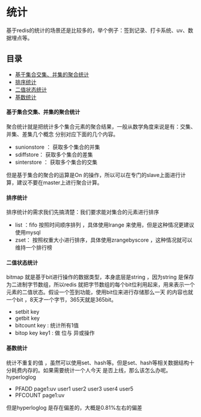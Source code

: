 # 统计
基于redis的统计的场景还是比较多的，举个例子：签到记录、打卡系统、uv、数据埋点等。

## 目录
- [基于集合交集、并集的聚合统计](####基于集合交集、并集的聚合统计)
- [排序统计](####排序统计)
- [二值状态统计](####二值状态统计)
- [基数统计](####基数统计)

#### 基于集合交集、并集的聚合统计
聚合统计就是把统计多个集合元素的聚合结果，一般从数学角度来说是有：交集、并集、差集几个概念
分别对应下面的几个内容。
- sunionstore ： 获取多个集合的并集
- sdiffstore： 获取多个集合的差集
- sinterstore ： 获取多个集合的交集

但是基于集合的聚合的运算是On 的操作，所以可以在专门的slave上面进行计算，建议不要在master上进行聚合计算。

#### 排序统计
排序统计的需求我们先搞清楚：我们要求能对集合的元素进行排序
- list ：fifo 按照时间顺序排列 ，具体使用lrange 来使用，但是这种情况更建议使用mysql
- zset： 按照权重大小进行排序，具体使用zrangebyscore ，这种情况就可以维持一个排行榜

#### 二值状态统计
bitmap 就是基于bit进行操作的数据类型，本身底层是string ，因为string 是保存为二进制字节数组，所以redis
就把字节数组的每个bit位利用起来，用来表示一个元素的二值状态。假设一个签到功能，使用bit位来进行存储那么一天
的内容也就一个bit ，8天才一个字节，365天就是365bit。

- setbit key
- getbit key
- bitcount key : 统计所有1值
- bitop key key1 : 做 位与 异或操作


#### 基数统计
统计不重复的值 ，虽然可以使用set、hash等。但是set、hash等相关数据结构十分耗费内存的。如果需要统计一个人今天
是否上线，那么该怎么办呢。hyperloglog 

- PFADD page1:uv user1 user2 user3 user4 user5
- PFCOUNT page1:uv

但是hyperloglog 是存在偏差的，大概是0.81%左右的偏差
